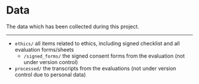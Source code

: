 # Data 
The data which has been collected during this project. 

_________________________________________
* `ethics/` all items related to ethics, including signed checklist and all evaluation forms/sheets
    * `/signed_forms/` the signed consent forms from the evaluation (not under version control)
* `processed/` the transcripts from the evaluations (not under version control due to personal data)
